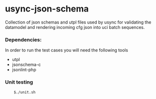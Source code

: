 # usync-json-schema
Collection of json schemas and utpl files used by usync for validating
the datamodel and rendering incoming cfg json into uci batch sequences.

### Dependencies:
In order to run the test cases you will need the following tools
* utpl
* jsonschema-c
* jsonlint-php

### Unit testing
```sh
	$./unit.sh
```
